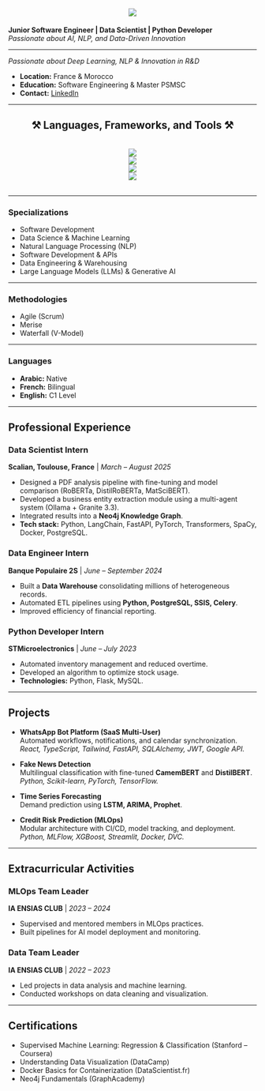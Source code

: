 <h1 align="center">
    <img src="https://readme-typing-svg.herokuapp.com/?font=Righteous&size=35&center=true&vCenter=true&width=500&height=70&duration=4000&lines=Hi+There!👋;+I'm+Asmae+KARMOUCHI!" />
</h1>

**Junior Software Engineer | Data Scientist | Python Developer**  
*Passionate about AI, NLP, and Data-Driven Innovation*

---
*Passionate about Deep Learning, NLP & Innovation in R&D*

-  **Location:** France & Morocco  
-  **Education:** Software Engineering & Master PSMSC 
-  **Contact:** [LinkedIn](https://www.linkedin.com/in/asmae-karmouchi-522769255/)

---

<h2 align="center">⚒️ Languages, Frameworks, and Tools ⚒️</h2>
<br/>
<div align="center">
    <img src="https://skillicons.dev/icons?i=python,java,c,kotlin,html,css,javascript,flask,octave,r,latex,nodejs,react,express" /><br>
    <img src="https://skillicons.dev/icons?i=postgresql,mysql,docker,kubernetes,aws,tensorflow,opencv,sklearn,tailwind" /><br>
    <img src="https://skillicons.dev/icons?i=windows,linux" /><br>
    <img src="https://skillicons.dev/icons?i=github,git,vscode,visualstudio" /><br>
</div>
<br/>

---

###  Specializations
- Software Development  
- Data Science & Machine Learning  
- Natural Language Processing (NLP)  
- Software Development & APIs  
- Data Engineering & Warehousing  
- Large Language Models (LLMs) & Generative AI  

---

###  Methodologies
- Agile (Scrum)  
- Merise  
- Waterfall (V-Model)

---

###  Languages
- **Arabic:** Native  
- **French:** Bilingual  
- **English:** C1 Level  

---

## Professional Experience

### **Data Scientist Intern**  
**Scalian, Toulouse, France** | *March – August 2025*  
- Designed a PDF analysis pipeline with fine-tuning and model comparison (RoBERTa, DistilRoBERTa, MatSciBERT).  
- Developed a business entity extraction module using a multi-agent system (Ollama + Granite 3.3).  
- Integrated results into a **Neo4j Knowledge Graph**.  
- **Tech stack:** Python, LangChain, FastAPI, PyTorch, Transformers, SpaCy, Docker, PostgreSQL.  


### **Data Engineer Intern**  
**Banque Populaire 2S** | *June – September 2024*  
- Built a **Data Warehouse** consolidating millions of heterogeneous records.  
- Automated ETL pipelines using **Python, PostgreSQL, SSIS, Celery**.  
- Improved efficiency of financial reporting.  

### **Python Developer Intern**  
**STMicroelectronics** | *June – July 2023*  
- Automated inventory management and reduced overtime.  
- Developed an algorithm to optimize stock usage.  
- **Technologies:** Python, Flask, MySQL.  
---

##  Projects

- **WhatsApp Bot Platform (SaaS Multi-User)**  
  Automated workflows, notifications, and calendar synchronization.  
  *React, TypeScript, Tailwind, FastAPI, SQLAlchemy, JWT, Google API.*  

- **Fake News Detection**  
  Multilingual classification with fine-tuned **CamemBERT** and **DistilBERT**.  
  *Python, Scikit-learn, PyTorch, TensorFlow.*  

- **Time Series Forecasting**  
  Demand prediction using **LSTM, ARIMA, Prophet**.  

- **Credit Risk Prediction (MLOps)**  
  Modular architecture with CI/CD, model tracking, and deployment.  
  *Python, MLFlow, XGBoost, Streamlit, Docker, DVC.*  
---

##  Extracurricular Activities

### **MLOps Team Leader**  
**IA ENSIAS CLUB** | *2023 – 2024*  
- Supervised and mentored members in MLOps practices.  
- Built pipelines for AI model deployment and monitoring.

### **Data Team Leader**  
**IA ENSIAS CLUB** | *2022 – 2023*  
- Led projects in data analysis and machine learning.  
- Conducted workshops on data cleaning and visualization.

---


##  Certifications
- Supervised Machine Learning: Regression & Classification (Stanford – Coursera)  
- Understanding Data Visualization (DataCamp)  
- Docker Basics for Containerization (DataScientist.fr)  
- Neo4j Fundamentals (GraphAcademy) 

